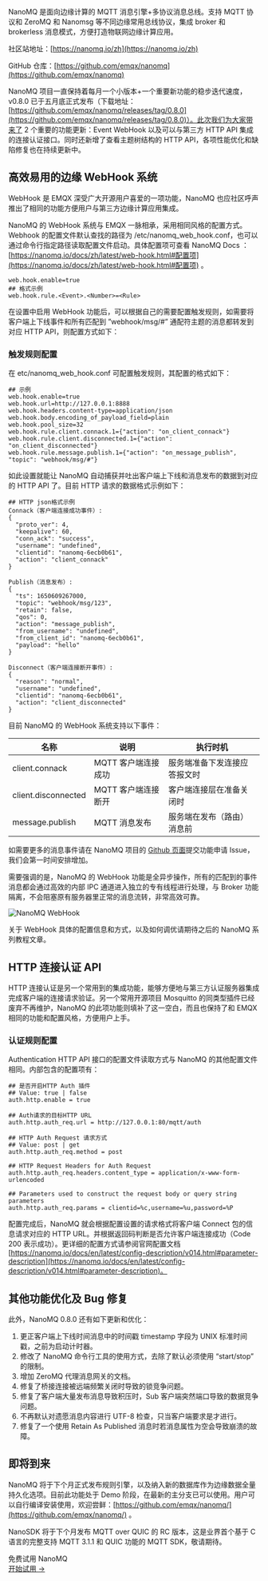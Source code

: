NanoMQ 是面向边缘计算的 MQTT 消息引擎+多协议消息总线。支持 MQTT 协议和 ZeroMQ 和 Nanomsg 等不同边缘常用总线协议，集成 broker 和 brokerless 消息模式，方便打造物联网边缘计算应用。

社区站地址：[https://nanomq.io/zh](https://nanomq.io/zh)

GitHub 仓库：[https://github.com/emqx/nanomq](https://github.com/emqx/nanomq)

NanoMQ 项目一直保持着每月一个小版本+一个重要新功能的稳步迭代速度，v0.8.0 已于五月底正式发布（下载地址：[https://github.com/emqx/nanomq/releases/tag/0.8.0](https://github.com/emqx/nanomq/releases/tag/0.8.0)）。此次我们为大家带来了 2 个重要的功能更新：Event WebHook 以及可以与第三方 HTTP API 集成的连接认证接口。同时还新增了查看主题树结构的 HTTP API，各项性能优化和缺陷修复也在持续更新中。

## 高效易用的边缘 WebHook 系统

WebHook 是 EMQX 深受广大开源用户喜爱的一项功能，NanoMQ 也应社区呼声推出了相同的功能方便用户与第三方边缘计算应用集成。

NanoMQ 的 WebHook 系统与 EMQX 一脉相承，采用相同风格的配置方式。Webhook 的配置文件默认查找的路径为 /etc/nanomq_web_hook.conf，也可以通过命令行指定路径读取配置文件启动。具体配置项可查看 NanoMQ Docs ：[https://nanomq.io/docs/zh/latest/web-hook.html#配置项](https://nanomq.io/docs/zh/latest/web-hook.html#配置项) 。

```
web.hook.enable=true
## 格式示例
web.hook.rule.<Event>.<Number>=<Rule>
```

在设置中启用 WebHook 功能后，可以根据自己的需要配置触发规则，如需要将客户端上下线事件和所有匹配到 ”webhook/msg/#” 通配符主题的消息都转发到对应 HTTP API，则配置方式如下：

### 触发规则配置

在 etc/nanomq_web_hook.conf 可配置触发规则，其配置的格式如下：

```
## 示例
web.hook.enable=true
web.hook.url=http://127.0.0.1:8888
web.hook.headers.content-type=application/json
web.hook.body.encoding_of_payload_field=plain
web.hook.pool_size=32
web.hook.rule.client.connack.1={"action": "on_client_connack"}
web.hook.rule.client.disconnected.1={"action": "on_client_disconnected"}
web.hook.rule.message.publish.1={"action": "on_message_publish", "topic": "webhook/msg/#"}
```

如此设置就能让 NanoMQ 自动捕获并吐出客户端上下线和消息发布的数据到对应的 HTTP API 了。目前 HTTP 请求的数据格式示例如下：

```
## HTTP json格式示例
Connack（客户端连接成功事件）:
{
  "proto_ver": 4,
  "keepalive": 60,
  "conn_ack": "success",
  "username": "undefined",
  "clientid": "nanomq-6ecb0b61",
  "action": "client_connack"
}

Publish（消息发布）:
{
  "ts": 1650609267000,
  "topic": "webhook/msg/123",
  "retain": false,
  "qos": 0,
  "action": "message_publish",
  "from_username": "undefined",
  "from_client_id": "nanomq-6ecb0b61",
  "payload": "hello"
}

Disconnect（客户端连接断开事件）:
{
  "reason": "normal",
  "username": "undefined",
  "clientid": "nanomq-6ecb0b61",
  "action": "client_disconnected"
}
```

目前 NanoMQ 的 WebHook 系统支持以下事件：

| 名称                | 说明                | 执行时机                     |
| ------------------- | ------------------- | ---------------------------- |
| client.connack      | MQTT 客户端连接成功 | 服务端准备下发连接应答报文时 |
| client.disconnected | MQTT 客户端连接断开 | 客户端连接层在准备关闭时     |
| message.publish     | MQTT 消息发布       | 服务端在发布（路由）消息前   |

如需要更多的消息事件请在 NanoMQ 项目的 [Github 页面](https://github.com/emqx/nanomq)提交功能申请 Issue，我们会第一时间安排增加。

需要强调的是，NanoMQ 的 WebHook 功能是全异步操作，所有的匹配到的事件消息都会通过高效的内部 IPC 通道进入独立的专有线程进行处理，与 Broker 功能隔离，不会阻塞原有服务器里正常的消息流转，非常高效可靠。

![NanoMQ WebHook](https://assets.emqx.com/images/2b94a37e4267d9b924a1c28cdba2c159.png)


关于 WebHook 具体的配置信息和方式，以及如何调优请期待之后的 NanoMQ 系列教程文章。

## HTTP 连接认证 API

HTTP 连接认证是另一个常用到的集成功能，能够方便地与第三方认证服务器集成完成客户端的连接请求验证。另一个常用开源项目 Mosquitto 的同类型插件已经废弃不再维护，NanoMQ 的此项功能则填补了这一空白，而且也保持了和 EMQX 相同的功能和配置风格，方便用户上手。

### 认证规则配置

Authentication HTTP API 接口的配置文件读取方式与 NanoMQ 的其他配置文件相同。内部包含的配置项有：

```
## 是否开启HTTP Auth 插件
## Value: true | false
auth.http.enable = true

## Auth请求的目标HTTP URL
auth.http.auth_req.url = http://127.0.0.1:80/mqtt/auth

## HTTP Auth Request 请求方式
## Value: post | get
auth.http.auth_req.method = post

## HTTP Request Headers for Auth Request
auth.http.auth_req.headers.content_type = application/x-www-form-urlencoded

## Parameters used to construct the request body or query string parameters
auth.http.auth_req.params = clientid=%c,username=%u,password=%P
```

配置完成后，NanoMQ 就会根据配置设置的请求格式将客户端 Connect 包的信息请求对应的 HTTP URL。并根据返回码判断是否允许客户端连接成功（Code 200 表示成功）。更详细的配置方式请参阅官网配置文档[https://nanomq.io/docs/en/latest/config-description/v014.html#parameter-description](https://nanomq.io/docs/en/latest/config-description/v014.html#parameter-description)。

## 其他功能优化及 Bug 修复

此外，NanoMQ 0.8.0 还有如下更新和优化：

1. 更正客户端上下线时间消息中的时间戳 timestamp 字段为 UNIX 标准时间戳，之前为启动计时器。
2. 修改了 NanoMQ 命令行工具的使用方式，去除了默认必须使用 “start/stop” 的限制。
3. 增加 ZeroMQ 代理消息网关的文档。
4. 修复了桥接连接被远端频繁关闭时导致的锁竞争问题。
5. 修复了客户端大量发布消息导致积压时，Sub 客户端突然端口导致的数据竞争问题。
6. 不再默认对遗愿消息内容进行 UTF-8 检查，只当客户端要求是才进行。
7. 修复了一个使用 Retain As Published 消息时若消息属性为空会导致崩溃的故障。

## 即将到来

NanoMQ 将于下个月正式发布规则引擎，以及纳入新的数据库作为边缘数据全量持久化选项。目前此功能处于 Demo 阶段，在最新的主分支已可以使用。用户可以自行编译安装使用，欢迎尝鲜：[https://github.com/emqx/nanomq/](https://github.com/emqx/nanomq/) 。

NanoSDK 将于下个月发布 MQTT over QUIC 的 RC 版本，这是业界首个基于 C 语言的完整支持 MQTT 3.1.1 和 QUIC 功能的 MQTT SDK，敬请期待。


<section class="promotion">
    <div>
        免费试用 NanoMQ
    </div>
    <a href="https://www.emqx.com/zh/try?product=nanomq" class="button is-gradient px-5">开始试用 →</a>
</section>
